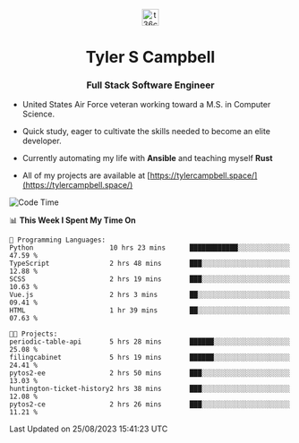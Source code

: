 <p align="center">
<a href="https://www.linkedin.com/in/t36campbell" target="blank"><img align="center" src="https://ik.imagekit.io/t36campbell/Portfolio/linkedin.png.original_m8bbGgPh6.png" alt="t36campbell" height="30" width="30" /></a>
</p>
<h1 align="center">Tyler S Campbell</h1>
<h3 align="center">Full Stack Software Engineer</h3>

* United States Air Force veteran working toward a M.S. in Computer Science.

* Quick study, eager to cultivate the skills needed to become an elite developer.

* Currently automating my life with **Ansible** and teaching myself **Rust**

* All of my projects are available at [https://tylercampbell.space/](https://tylercampbell.space/)

<!--START_SECTION:waka-->
![Code Time](http://img.shields.io/badge/Code%20Time-2%2C732%20hrs%2023%20mins-blue)

📊 **This Week I Spent My Time On** 

```text
💬 Programming Languages: 
Python                   10 hrs 23 mins      ████████████░░░░░░░░░░░░░   47.59 % 
TypeScript               2 hrs 48 mins       ███░░░░░░░░░░░░░░░░░░░░░░   12.88 % 
SCSS                     2 hrs 19 mins       ███░░░░░░░░░░░░░░░░░░░░░░   10.63 % 
Vue.js                   2 hrs 3 mins        ██░░░░░░░░░░░░░░░░░░░░░░░   09.41 % 
HTML                     1 hr 39 mins        ██░░░░░░░░░░░░░░░░░░░░░░░   07.63 % 

🐱‍💻 Projects: 
periodic-table-api       5 hrs 28 mins       ██████░░░░░░░░░░░░░░░░░░░   25.08 % 
filingcabinet            5 hrs 19 mins       ██████░░░░░░░░░░░░░░░░░░░   24.41 % 
pytos2-ee                2 hrs 50 mins       ███░░░░░░░░░░░░░░░░░░░░░░   13.03 % 
huntington-ticket-history2 hrs 38 mins       ███░░░░░░░░░░░░░░░░░░░░░░   12.08 % 
pytos2-ce                2 hrs 26 mins       ███░░░░░░░░░░░░░░░░░░░░░░   11.21 % 
```


 Last Updated on 25/08/2023 15:41:23 UTC
<!--END_SECTION:waka-->
